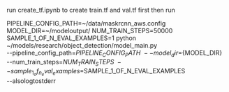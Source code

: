 run create_tf.ipynb to create train.tf and val.tf first
then run

PIPELINE_CONFIG_PATH=\~/data/maskrcnn_aws.config
MODEL_DIR=~/modeloutput/
NUM_TRAIN_STEPS=50000
SAMPLE_1_OF_N_EVAL_EXAMPLES=1
python \~/models/research/object_detection/model_main.py \
    --pipeline_config_path=${PIPELINE_CONFIG_PATH} \
    --model_dir=${MODEL_DIR} \
    --num_train_steps=${NUM_TRAIN_STEPS} \
    --sample_1_of_n_eval_examples=$SAMPLE_1_OF_N_EVAL_EXAMPLES \
--alsologtostderr




